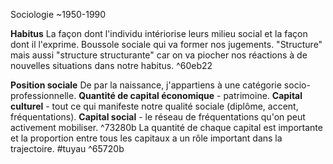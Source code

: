 Sociologie ~1950-1990

**Habitus** 
	La façon dont l'individu intériorise leurs milieu social et la façon dont il l'exprime. Boussole sociale qui va former nos jugements. "Structure" mais aussi "structure structurante" car on va piocher nos réactions à de nouvelles situations dans notre habitus. ^60eb22

**Position sociale**
	De par la naissance, j'appartiens à une catégorie socio-professionnelle.
	$\text{}$
	**Quantité de capital économique** - patrimoine.
	**Capital culturel** - tout ce qui manifeste notre qualité sociale (diplôme, accent, fréquentations).
	**Capital social** - le réseau de fréquentations qu'on peut activement mobiliser. ^73280b
	$\text{}$
	La quantité de chaque capital est importante et la proportion entre tous les capitaux a un rôle important dans la trajectoire. #tuyau ^65720b



